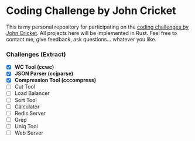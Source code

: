 # Coding Challenge by John Cricket

This is my personal repository for participating on the [coding challenges by John Cricket](https://codingchallenges.fyi/). All projects here will be implemented in Rust. Feel free to contact me, give feedback, ask questions... whatever you like.

### Challenges (Extract)

- [X] **WC Tool (ccwc)**
- [X] **JSON Parser (ccjparse)**
- [X] **Compression Tool (cccompress)**
- [ ] Cut Tool
- [ ] Load Balancer
- [ ] Sort Tool
- [ ] Calculator
- [ ] Redis Server
- [ ] Grep
- [ ] Uniq Tool
- [ ] Web Server
